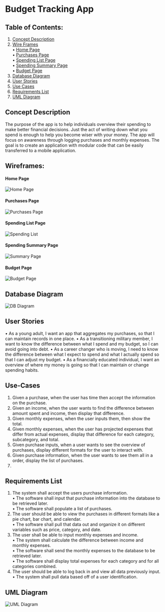 # Budget Tracking App

## Table of Contents:

1. [Concept Description](##Concept-Description)
2. [Wire Frames](##Wireframes) <br/>
• [Home Page](####Home-Page) <br/>
• [Purchases Page](####Purchases-Page) <br/>
• [Spending List Page](####Spending-List-Page) <br/>
• [Spending Summary Page](####Spending-Summary-Page) <br/>
• [Budget Page](####Budget-Page) <br/>
3. [Database Diagram](##Database-Diagram)
4. [User Stories](##User-Stories)
5. [Use Cases](##Use-Cases)
6. [Requirements List](##Requirements-List)
7. [UML Diagram](##UML-Diagram)



## Concept Description
The purpose of the app is to help individuals overview their spending to make better financial decisions. Just the act of writing down what you spend is enough to help you become wiser with your money. The app will focus on awareness through logging purchases and monthly expenses. The goal is to create an application with modular code that can be easily transferred to a mobile application.

## Wireframes:

#### Home Page
![Home Page](https://github.com/jonathanrhoads/budget-tracker/blob/main/images/home.jpg "Home Page")

#### Purchases Page
![Purchases Page](https://github.com/jonathanrhoads/budget-tracker/blob/main/images/purchase.jpg "Purchases Page")

#### Spending List Page
![Spending List](https://github.com/jonathanrhoads/budget-tracker/blob/main/images/spendingList.jpg "Spending List")

#### Spending Summary Page
![Summary Page](https://github.com/jonathanrhoads/budget-tracker/blob/main/images/summary.jpg "Summary Page")

#### Budget Page
![Budget Page](https://github.com/jonathanrhoads/budget-tracker/blob/main/images/budget.jpg "Budget Page")


## Database Diagram
![DB Diagram](https://github.com/jonathanrhoads/budget-tracker/blob/main/images/DBDiagram.jpg "DB Diagram")


## User Stories
•	As a young adult, I want an app that aggregates my purchases, so that I can maintain records in one place.
•	As a transitioning military member, I want to know the difference between what I spend and my budget, so I can avoid going into debt.
•	As a career changer who is moving, I need to know the difference between what I expect to spend and what I actually spend so that I can adjust my budget.
•	As a financially educated individual, I want an overview of where my money is going so that I can maintain or change spending habits.

## Use-Cases
1.	Given a purchase, when the user has time then accept the information on the purchase.
2.	Given an income, when the user wants to find the difference between amount spent and income, then display that difference.
3.	Given monthly expenses, when the user inputs them, then show the total.
4.	Given monthly expenses, when the user has projected expenses that differ from actual expenses, display that difference for each category, subcategory, and total.
5.	Given purchase inputs, when a user wants to see the overview of purchases, display different formats for the user to interact with.
6.	Given purchase information, when the user wants to see them all in a order, display the list of purchases.
7.	
## Requirements List
1.  The system shall accept the users purchase information. <br/>
•   The software shall input that purchase information into the database to be retrieved later.<br/>
•   The software shall populate a list of purchases.<br/>
2. The user should be able to view the purchases in different formats like a pie chart, bar chart, and calendar.<br/>
•   The software shall pull that data out and organize it on different variables such as price, category, and date.<br/>
3. The user shall be able to input monthly expenses and income. <br/>
•   The system shall calculate the difference between income and monthly expenses.<br/>
•   The software shall send the monthly expenses to the database to be retrieved later.<br/>
•   The software shall display total expenses for each category and for all categories combined.<br/>
4. The user should be able to log back in and view all data previously input.<br/>
•    The system shall pull data based off of a user identification.<br/>

## UML Diagram
![UML Diagram](https://github.com/jonathanrhoads/budget-tracker/blob/main/Requirements/uml.jpg "UML Diagram")
